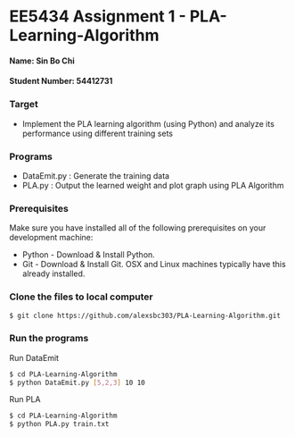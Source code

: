 # EE5434 Assignment 1 - PLA-Learning-Algorithm
#### Name: Sin Bo Chi
#### Student Number: 54412731

### Target
  - Implement the PLA learning algorithm (using Python) and analyze its performance using different training sets
### Programs
  - DataEmit.py : Generate the training data
  - PLA.py : Output the learned weight and plot graph using PLA Algorithm
### Prerequisites
Make sure you have installed all of the following prerequisites on your development machine:
  - Python - Download & Install Python.
  - Git - Download & Install Git. OSX and Linux machines typically have this already installed.
### Clone the files to local computer
```sh
$ git clone https://github.com/alexsbc303/PLA-Learning-Algorithm.git
```
### Run the programs 
Run DataEmit
```sh
$ cd PLA-Learning-Algorithm
$ python DataEmit.py [5,2,3] 10 10
```
Run PLA
```sh
$ cd PLA-Learning-Algorithm
$ python PLA.py train.txt
```


